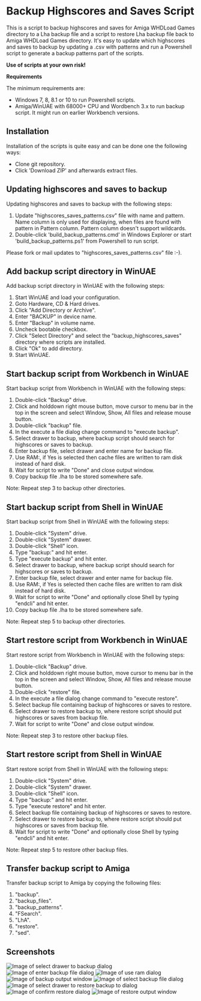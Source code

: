 # Backup Highscores and Saves Script

This is a script to backup highscores and saves for Amiga WHDLoad Games directory to a Lha backup file and a script to restore Lha backup file back to Amiga WHDLoad Games directory. It's easy to update which highscores and saves to backup by updating a .csv with patterns and run a Powershell script to generate a backup patterns part of the scripts.

**Use of scripts at your own risk!**

**Requirements**

The minimum requirements are:

* Windows 7, 8, 8.1 or 10 to run Powershell scripts.
* Amiga/WinUAE with 68000+ CPU and Wordbench 3.x to run backup script. It might run on earlier Workbench versions.

## Installation

Installation of the scripts is quite easy and can be done one the following ways: 

* Clone git repository.
* Click 'Download ZIP' and afterwards extract files.

## Updating highscores and saves to backup

Updating highscores and saves to backup with the following steps:

1. Update "highscores_saves_patterns.csv" file with name and pattern. Name column is only used for displaying, when files are found with pattern in Pattern column. Pattern column doesn't support wildcards.
2. Double-click 'build_backup_patterns.cmd' in Windows Explorer or start 'build_backup_patterns.ps1' from Powershell to run script.

Please fork or mail updates to "highscores_saves_patterns.csv" file :-).

## Add backup script directory in WinUAE

Add backup script directory in WinUAE with the following steps:

1. Start WinUAE and load your configuration.
2. Goto Hardware, CD & Hard drives.
3. Click "Add Directory or Archive".
4. Enter "BACKUP" in device name.
5. Enter "Backup" in volume name.
6. Uncheck bootable checkbox.
7. Click "Select Directory" and select the "backup_highscores_saves" directory where scripts are installed.
8. Click "Ok" to add directory.
9. Start WinUAE.

## Start backup script from Workbench in WinUAE

Start backup script from Workbench in WinUAE with the following steps:

1. Double-click "Backup" drive.
2. Click and holddown right mouse button, move cursor to menu bar in the top in the screen and select Window, Show, All files and release mouse button.
3. Double-click "backup" file.
4. In the execute a file dialog change command to "execute backup".
5. Select drawer to backup, where backup script should search for highscores or saves to backup.
6. Enter backup file, select drawer and enter name for backup file.
7. Use RAM:, if Yes is selected then cache files are written to ram disk instead of hard disk.
8. Wait for script to write "Done" and close output window.
9. Copy backup file .lha to be stored somewhere safe.

Note: Repeat step 3 to backup other directories.

## Start backup script from Shell in WinUAE

Start backup script from Shell in WinUAE with the following steps:

1. Double-click "System" drive.
2. Double-click "System" drawer.
3. Double-click "Shell" icon.
4. Type "backup:" and hit enter.
5. Type "execute backup" and hit enter.
5. Select drawer to backup, where backup script should search for highscores or saves to backup.
6. Enter backup file, select drawer and enter name for backup file.
7. Use RAM:, if Yes is selected then cache files are written to ram disk instead of hard disk.
8. Wait for script to write "Done" and optionally close Shell by typing "endcli" and hit enter.
9. Copy backup file .lha to be stored somewhere safe.

Note: Repeat step 5 to backup other directories. 

## Start restore script from Workbench in WinUAE

Start restore script from Workbench in WinUAE with the following steps:

1. Double-click "Backup" drive.
2. Click and holddown right mouse button, move cursor to menu bar in the top in the screen and select Window, Show, All files and release mouse button.
3. Double-click "restore" file.
4. In the execute a file dialog change command to "execute restore".
5. Select backup file containing backup of highscores or saves to restore.
6. Select drawer to restore backup to, where restore script should put highscores or saves from backup file.
7. Wait for script to write "Done" and close output window.

Note: Repeat step 3 to restore other backup files. 

## Start restore script from Shell in WinUAE

Start restore script from Shell in WinUAE with the following steps:

1. Double-click "System" drive.
2. Double-click "System" drawer.
3. Double-click "Shell" icon.
4. Type "backup:" and hit enter.
5. Type "execute restore" and hit enter.
6. Select backup file containing backup of highscores or saves to restore.
7. Select drawer to restore backup to, where restore script should put highscores or saves from backup file.
8. Wait for script to write "Done" and optionally close Shell by typing "endcli" and hit enter.

Note: Repeat step 5 to restore other backup files. 

## Transfer backup script to Amiga

Transfer backup script to Amiga by copying the following files:

1. "backup".
2. "backup_files".
3. "backup_patterns".
4. "FSearch".
5. "LhA".
6. "restore".
7. "sed".

## Screenshots

![Image of select drawer to backup dialog](https://raw.githubusercontent.com/henrikstengaard/amiga-whdload-game-scripts/master/backup_highscores_saves/screen1.png)
![Image of enter backup file dialog](https://raw.githubusercontent.com/henrikstengaard/amiga-whdload-game-scripts/master/backup_highscores_saves/screen2.png)
![Image of use ram dialog](https://raw.githubusercontent.com/henrikstengaard/amiga-whdload-game-scripts/master/backup_highscores_saves/screen3.png)
![Image of backup output window](https://raw.githubusercontent.com/henrikstengaard/amiga-whdload-game-scripts/master/backup_highscores_saves/screen4.png)
![Image of select backup file dialog](https://raw.githubusercontent.com/henrikstengaard/amiga-whdload-game-scripts/master/backup_highscores_saves/screen5.png)
![Image of select drawer to restore backup to dialog](https://raw.githubusercontent.com/henrikstengaard/amiga-whdload-game-scripts/master/backup_highscores_saves/screen6.png)
![Image of confirm restore dialog](https://raw.githubusercontent.com/henrikstengaard/amiga-whdload-game-scripts/master/backup_highscores_saves/screen7.png)
![Image of restore output window](https://raw.githubusercontent.com/henrikstengaard/amiga-whdload-game-scripts/master/backup_highscores_saves/screen8.png)
